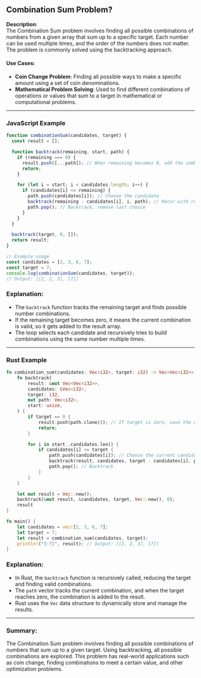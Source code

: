 ## Combination Sum Problem?

**Description**:  
The Combination Sum problem involves finding all possible combinations of numbers from a given array that sum up to a specific target. Each number can be used multiple times, and the order of the numbers does not matter. The problem is commonly solved using the backtracking approach.

#### Use Cases:

- **Coin Change Problem**: Finding all possible ways to make a specific amount using a set of coin denominations.
- **Mathematical Problem Solving**: Used to find different combinations of operations or values that sum to a target in mathematical or computational problems.

---

### JavaScript Example

```javascript
function combinationSum(candidates, target) {
  const result = [];

  function backtrack(remaining, start, path) {
    if (remaining === 0) {
      result.push([...path]); // When remaining becomes 0, add the combination to the result
      return;
    }

    for (let i = start; i < candidates.length; i++) {
      if (candidates[i] <= remaining) {
        path.push(candidates[i]); // Choose the candidate
        backtrack(remaining - candidates[i], i, path); // Recur with reduced target
        path.pop(); // Backtrack, remove last choice
      }
    }
  }

  backtrack(target, 0, []);
  return result;
}

// Example usage
const candidates = [2, 3, 6, 7];
const target = 7;
console.log(combinationSum(candidates, target));
// Output: [[2, 2, 3], [7]]
```

### Explanation:

- The `backtrack` function tracks the remaining target and finds possible number combinations.
- If the remaining target becomes zero, it means the current combination is valid, so it gets added to the result array.
- The loop selects each candidate and recursively tries to build combinations using the same number multiple times.

---

### Rust Example

```rust
fn combination_sum(candidates: Vec<i32>, target: i32) -> Vec<Vec<i32>> {
    fn backtrack(
        result: &mut Vec<Vec<i32>>,
        candidates: &Vec<i32>,
        target: i32,
        mut path: Vec<i32>,
        start: usize,
    ) {
        if target == 0 {
            result.push(path.clone()); // If target is zero, save the combination
            return;
        }

        for i in start..candidates.len() {
            if candidates[i] <= target {
                path.push(candidates[i]); // Choose the current candidate
                backtrack(result, candidates, target - candidates[i], path.clone(), i); // Recur with reduced target
                path.pop(); // Backtrack
            }
        }
    }

    let mut result = Vec::new();
    backtrack(&mut result, &candidates, target, Vec::new(), 0);
    result
}

fn main() {
    let candidates = vec![2, 3, 6, 7];
    let target = 7;
    let result = combination_sum(candidates, target);
    println!("{:?}", result); // Output: [[2, 2, 3], [7]]
}
```

### Explanation:

- In Rust, the `backtrack` function is recursively called, reducing the target and finding valid combinations.
- The `path` vector tracks the current combination, and when the target reaches zero, the combination is added to the result.
- Rust uses the `Vec` data structure to dynamically store and manage the results.

---

### Summary:

The Combination Sum problem involves finding all possible combinations of numbers that sum up to a given target. Using backtracking, all possible combinations are explored. This problem has real-world applications such as coin change, finding combinations to meet a certain value, and other optimization problems.
